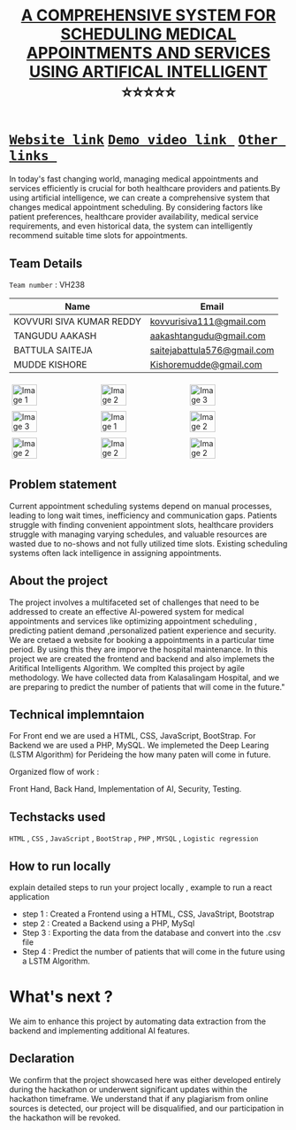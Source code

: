 <h1 align="center" style="border-bottom: none">
    <b>
        <a href="https://sivakumar111.github.io/A-COMPREHENSIVE-SYSTEM-FOR-SCHEDULING-MEDICAL-APPOINTMENTS-AND-SERVICES-USING-ARTIFICAL-INTELLIGENT"> A COMPREHENSIVE SYSTEM FOR SCHEDULING MEDICAL APPOINTMENTS AND SERVICES USING ARTIFICAL INTELLIGENT </a><br>
    </b>⭐️⭐️⭐️⭐️⭐️ <br>
</h1>

# [`Website link`](https://sivakumar111.github.io/A-COMPREHENSIVE-SYSTEM-FOR-SCHEDULING-MEDICAL-APPOINTMENTS-AND-SERVICES-USING-ARTIFICAL-INTELLIGENT)  [`Demo video link `](http://www.google.com) [`Other links `](https://colab.research.google.com/drive/1PekSq-wRtHq_nrk40CbfCoyTtVByPsNb?usp=sharing)
In today's fast changing world, managing medical appointments and services efficiently is crucial for both healthcare providers and patients.By using artificial intelligence, we can create a comprehensive system that changes medical appointment scheduling. By considering factors like patient preferences, healthcare provider availability, medical service requirements, and even historical data, the system can intelligently recommend suitable time slots for appointments. 

## Team Details
`Team number` : VH238

| Name    | Email           |
|-----------------------------|-----------------------------|
|  KOVVURI SIVA KUMAR REDDY   | kovvurisiva111@gmail.com    |
|  TANGUDU AAKASH             | aakashtangudu@gmail.com     |
|  BATTULA SAITEJA            | saitejabattula576@gmail.com |
|  MUDDE KISHORE              | Kishoremudde@gmail.com      |

<div style="display: flex; flex-wrap: wrap;">
    <img src="https://github.com/sivakumar111/A-COMPREHENSIVE-SYSTEM-FOR-SCHEDULING-MEDICAL-APPOINTMENTS-AND-SERVICES-USING-ARTIFICAL-INTELLIGENT/blob/main/assets/11.png?raw=true" alt="Image 1" style="width: 30%; margin: 5px;">
    <img src="https://github.com/sivakumar111/A-COMPREHENSIVE-SYSTEM-FOR-SCHEDULING-MEDICAL-APPOINTMENTS-AND-SERVICES-USING-ARTIFICAL-INTELLIGENT/blob/main/assets/12.png?raw=true" alt="Image 2" style="width: 30%; margin: 5px;">
    <img src="https://github.com/sivakumar111/A-COMPREHENSIVE-SYSTEM-FOR-SCHEDULING-MEDICAL-APPOINTMENTS-AND-SERVICES-USING-ARTIFICAL-INTELLIGENT/blob/main/assets/13.png?raw=true" alt="Image 3" style="width: 30%; margin: 5px;">
    <img src="https://github.com/sivakumar111/A-COMPREHENSIVE-SYSTEM-FOR-SCHEDULING-MEDICAL-APPOINTMENTS-AND-SERVICES-USING-ARTIFICAL-INTELLIGENT/blob/main/assets/14.png?raw=true" alt="Image 3" style="width: 30%; margin: 5px;">
    <img src="https://github.com/sivakumar111/A-COMPREHENSIVE-SYSTEM-FOR-SCHEDULING-MEDICAL-APPOINTMENTS-AND-SERVICES-USING-ARTIFICAL-INTELLIGENT/blob/main/assets/15.png?raw=true" alt="Image 1" style="width: 30%; margin: 5px;">
    <img src="https://github.com/sivakumar111/A-COMPREHENSIVE-SYSTEM-FOR-SCHEDULING-MEDICAL-APPOINTMENTS-AND-SERVICES-USING-ARTIFICAL-INTELLIGENT/blob/main/assets/16.png?raw=true" alt="Image 2" style="width: 30%; margin: 5px;">
    <img src="https://github.com/sivakumar111/A-COMPREHENSIVE-SYSTEM-FOR-SCHEDULING-MEDICAL-APPOINTMENTS-AND-SERVICES-USING-ARTIFICAL-INTELLIGENT/blob/main/assets/17.png?raw=true" alt="Image 2" style="width: 30%; margin: 5px;">
    <img src="https://github.com/sivakumar111/A-COMPREHENSIVE-SYSTEM-FOR-SCHEDULING-MEDICAL-APPOINTMENTS-AND-SERVICES-USING-ARTIFICAL-INTELLIGENT/blob/main/assets/18.png?raw=true" alt="Image 2" style="width: 30%; margin: 5px;">
    <img src="https://github.com/sivakumar111/A-COMPREHENSIVE-SYSTEM-FOR-SCHEDULING-MEDICAL-APPOINTMENTS-AND-SERVICES-USING-ARTIFICAL-INTELLIGENT/blob/main/assets/19.png?raw=true" alt="Image 2" style="width: 30%; margin: 5px;">
</div>

## Problem statement 
Current appointment scheduling systems depend on manual processes, leading to long wait times, inefficiency and communication gaps.
Patients struggle with finding convenient appointment slots, healthcare providers  struggle with managing varying schedules, and valuable resources are wasted due to no-shows and not fully utilized time slots.
Existing scheduling systems often lack intelligence in assigning appointments.

## About the project

The project involves a multifaceted set of challenges that need to be addressed to create an effective AI-powered system for medical appointments and services like optimizing appointment scheduling , predicting patient demand ,personalized patient experience and security.
We are cretaed a website for booking a appointments in a particular time period. By using 
this they are imporve the hospital maintenance. In this project we are created the frontend and backend and also implemets the Aritifical Intelligents Algorithm. We complted this project by agile methodology. 
We have collected data from Kalasalingam Hospital, and we are preparing to predict the number of patients that will come in the future."
  

## Technical implemntaion 
For Front end we are used a HTML, CSS, JavaScript, BootStrap. For Backend we are used a PHP, MySQL. We implemeted the Deep Learing (LSTM Algorithm) for Perideing the how many paten will come in future. 

Organized flow of work : 

Front Hand, 
Back Hand,
Implementation of AI,
Security,
Testing.

## Techstacks used 
`HTML` , `CSS` , `JavaScript` , `BootStrap` , `PHP` , `MYSQL` , `Logistic regression`

## How to run locally 
explain detailed steps to run your project locally , example to run a react application 
- step 1 : Created a Frontend using a HTML, CSS, JavaStript, Bootstrap
- step 2 : Created a Backend using a PHP, MySql
- Step 3 : Exporting the data from the database and convert into the .csv file  
- Step 4 : Predict the number of patients that will come in the future using a LSTM Algorithm.

# What's next ?
We aim to enhance this project by automating data extraction from the backend and implementing additional AI features.

## Declaration
We confirm that the project showcased here was either developed entirely during the hackathon or underwent significant updates within the hackathon timeframe. We understand that if any plagiarism from online sources is detected, our project will be disqualified, and our participation in the hackathon will be revoked.
